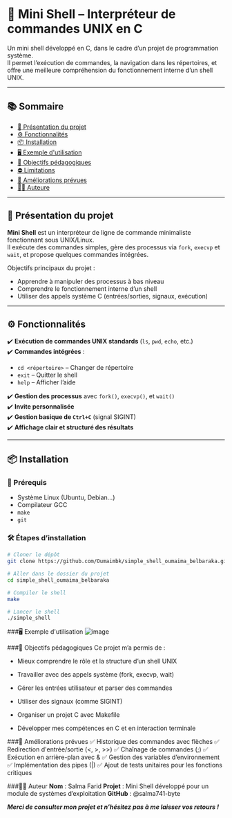 # 🐚 Mini Shell – Interpréteur de commandes UNIX en C

Un mini shell développé en C, dans le cadre d’un projet de programmation système.  
Il permet l’exécution de commandes, la navigation dans les répertoires, et offre une meilleure compréhension du fonctionnement interne d’un shell UNIX.

---

## 📚 Sommaire

- [🧠 Présentation du projet](#-présentation-du-projet)
- [⚙️ Fonctionnalités](#️-fonctionnalités)
- [📦 Installation](#-installation)
- [🖥️ Exemple d'utilisation](#️-exemple-dutilisation)
- [🎯 Objectifs pédagogiques](#-objectifs-pédagogiques)
- [⛔ Limitations](#-limitations)
- [🚀 Améliorations prévues](#-améliorations-prévues)
- [👩‍💻 Auteure](#-auteure)

---

## 🧠 Présentation du projet

**Mini Shell** est un interpréteur de ligne de commande minimaliste fonctionnant sous UNIX/Linux.  
Il exécute des commandes simples, gère des processus via `fork`, `execvp` et `wait`, et propose quelques commandes intégrées.  

Objectifs principaux du projet :
- Apprendre à manipuler des processus à bas niveau
- Comprendre le fonctionnement interne d’un shell
- Utiliser des appels système C (entrées/sorties, signaux, exécution)

---

## ⚙️ Fonctionnalités

✔️ **Exécution de commandes UNIX standards** (`ls`, `pwd`, `echo`, etc.)  
✔️ **Commandes intégrées** :
- `cd <répertoire>` – Changer de répertoire
- `exit` – Quitter le shell
- `help` – Afficher l’aide

✔️ **Gestion des processus** avec `fork()`, `execvp()`, et `wait()`  
✔️ **Invite personnalisée**  
✔️ **Gestion basique de `Ctrl+C`** (signal SIGINT)  
✔️ **Affichage clair et structuré des résultats**

---

## 📦 Installation

### 🔧 Prérequis

- Système Linux (Ubuntu, Debian…)
- Compilateur GCC
- `make`
- `git`

### 🛠️ Étapes d’installation

```bash
# Cloner le dépôt
git clone https://github.com/Oumaimbk/simple_shell_oumaima_belbaraka.git

# Aller dans le dossier du projet
cd simple_shell_oumaima_belbaraka

# Compiler le shell
make

# Lancer le shell
./simple_shell
```

###🖥️ Exemple d'utilisation
![image](https://github.com/user-attachments/assets/b9d4d86c-68e5-49c6-aba8-850ab2352702)


###🎯 Objectifs pédagogiques
Ce projet m’a permis de :

- Mieux comprendre le rôle et la structure d’un shell UNIX

- Travailler avec des appels système (fork, execvp, wait)

- Gérer les entrées utilisateur et parser des commandes

- Utiliser des signaux (comme SIGINT)

- Organiser un projet C avec Makefile

- Développer mes compétences en C et en interaction terminale


###🚀 Améliorations prévues
✅ Historique des commandes avec flèches
✅ Redirection d'entrée/sortie (<, >, >>)
✅ Chaînage de commandes (;)
✅ Exécution en arrière-plan avec &
✅ Gestion des variables d’environnement
✅ Implémentation des pipes (|)
✅ Ajout de tests unitaires pour les fonctions critiques

###👩‍💻 Auteur
**Nom** : Salma Farid
**Projet** : Mini Shell développé pour un module de systèmes d’exploitation
**GitHub** : @salma741-byte

***Merci de consulter mon projet et n’hésitez pas à me laisser vos retours !***



